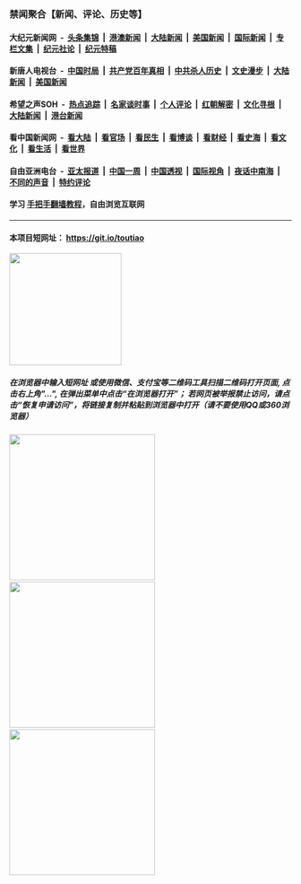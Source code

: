 ### 禁闻聚合【新闻、评论、历史等】

#### 大纪元新闻网 &nbsp;-&nbsp; [头条集锦](indexes/E头条集锦.md?t=02130322) &nbsp;|&nbsp; [港澳新闻](indexes/E港澳新闻.md?t=02130322)  &nbsp;|&nbsp; [大陆新闻](indexes/E大陆新闻.md?t=02130322) &nbsp;|&nbsp; [美国新闻](indexes/E美国新闻.md?t=02130322) &nbsp;|&nbsp; [国际新闻](indexes/E国际新闻.md?t=02130322) &nbsp;|&nbsp; [专栏文集](indexes/E专栏文集.md?t=02130322) &nbsp;|&nbsp; [纪元社论](indexes/E纪元社论.md?t=02130322) &nbsp;|&nbsp; [纪元特稿](indexes/E纪元特稿.md?t=02130322) 

#### 新唐人电视台 &nbsp;-&nbsp; [中国时局](indexes/N中国时局.md?t=02130322) &nbsp;|&nbsp; [共产党百年真相](indexes/N共产党百年真相.md?t=02130322) &nbsp;|&nbsp; [中共杀人历史](indexes/N中共杀人历史.md?t=02130322) &nbsp;|&nbsp; [文史漫步](indexes/N文史漫步.md?t=02130322) &nbsp;|&nbsp; [大陆新闻](indexes/N大陆新闻.md?t=02130322) &nbsp;|&nbsp; [美国新闻](indexes/N美国新闻.md?t=02130322)

#### 希望之声SOH &nbsp;-&nbsp; [热点追踪](indexes/H热点追踪.md?t=02130322) &nbsp;|&nbsp; [名家谈时事](indexes/H名家谈时事.md?t=02130322) &nbsp;|&nbsp; [个人评论](indexes/H个人评论.md?t=02130322)  &nbsp;|&nbsp; [红朝解密](indexes/H红朝解密.md?t=02130322) &nbsp;|&nbsp; [文化寻根](indexes/H文化寻根.md?t=02130322) &nbsp;|&nbsp; [大陆新闻](indexes/H大陆新闻.md?t=02130322) &nbsp;|&nbsp; [港台新闻](indexes/H港台新闻.md?t=02130322)

#### 看中国新闻网 &nbsp;-&nbsp; [看大陆](indexes/S看大陆.md?t=02130322) &nbsp;|&nbsp; [看官场](indexes/S看官场.md?t=02130322) &nbsp;|&nbsp; [看民生](indexes/S看民生.md?t=02130322)  &nbsp;|&nbsp; [看博谈](indexes/S看博谈.md?t=02130322) &nbsp;|&nbsp; [看财经](indexes/S看财经.md?t=02130322) &nbsp;|&nbsp; [看史海](indexes/S看史海.md?t=02130322) &nbsp;|&nbsp; [看文化](indexes/S看文化.md?t=02130322) &nbsp;|&nbsp; [看生活](indexes/S看生活.md?t=02130322) &nbsp;|&nbsp; [看世界](indexes/S看世界.md?t=02130322)

#### 自由亚洲电台 &nbsp;-&nbsp; [亚太报道](indexes/R亚太报道.md?t=02130322) &nbsp;|&nbsp; [中国一周](indexes/R中国一周.md?t=02130322) &nbsp;|&nbsp; [中国透视](indexes/R中国透视.md?t=02130322)  &nbsp;|&nbsp; [国际视角](indexes/R国际视角.md?t=02130322) &nbsp;|&nbsp; [夜话中南海](indexes/R夜话中南海.md?t=02130322) &nbsp;|&nbsp; [不同的声音](indexes/R不同的声音.md?t=02130322) &nbsp;|&nbsp; [特约评论](indexes/R特约评论.md?t=02130322)

#### 学习 [手把手翻墙教程](https://github.com/gfw-breaker/guides/wiki)，自由浏览互联网

----

#### 本项目短网址： https://git.io/toutiao
<img src="https://raw.githubusercontent.com/gfw-breaker/banned-news/master/scripts/img/qr.png" width="200px"/>  

##### 在浏览器中输入短网址 或使用微信、支付宝等二维码工具扫描二维码打开页面, 点击右上角"...", 在弹出菜单中点击“在浏览器打开”； 若网页被举报禁止访问，请点击“恢复申请访问”，将链接复制并粘贴到浏览器中打开（请不要使用QQ或360浏览器）

<img src="https://raw.githubusercontent.com/gfw-breaker/banned-news/master/scripts/img/1.png" width="260px"/> &nbsp; <img src="https://raw.githubusercontent.com/gfw-breaker/banned-news/master/scripts/img/2.png" width="260px"/> &nbsp; <img src="https://raw.githubusercontent.com/gfw-breaker/banned-news/master/scripts/img/3.png" width="260px"/>

